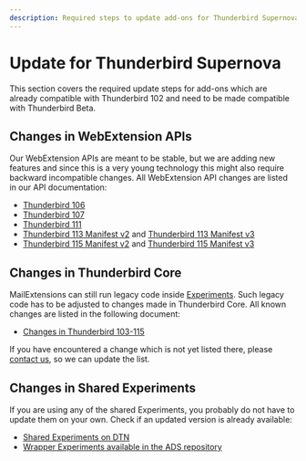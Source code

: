 ```yaml
---
description: Required steps to update add-ons for Thunderbird Supernova 115.
---
```


# Update for Thunderbird Supernova

This section covers the required update steps for add-ons which are already compatible with Thunderbird 102 and need to be made compatible with Thunderbird Beta.

## Changes in WebExtension APIs

Our WebExtension APIs are meant to be stable, but we are adding new features and since this is a very young technology this might also require backward incompatible changes. All WebExtension API changes are listed in our API documentation:

* [Thunderbird 106](https://webextension-api.thunderbird.net/en/latest/changes/beta106.html)
* [Thunderbird 107](https://webextension-api.thunderbird.net/en/latest/changes/beta107.html)
* [Thunderbird 111](https://webextension-api.thunderbird.net/en/latest/changes/beta111.html)
* [Thunderbird 113 Manifest v2](https://webextension-api.thunderbird.net/en/latest/changes/beta113.html) and [Thunderbird 113 Manifest v3](https://webextension-api.thunderbird.net/en/latest-mv3/changes/beta113.html)
* [Thunderbird 115 Manifest v2](https://webextension-api.thunderbird.net/en/latest/changes/beta115.html) and [Thunderbird 115 Manifest v3](https://webextension-api.thunderbird.net/en/latest-mv3/changes/beta115.html)

## Changes in Thunderbird Core

MailExtensions can still run legacy code inside [Experiments](../../mailextensions/#experiment-apis). Such legacy code has to be adjusted to changes made in Thunderbird Core. All known changes are listed in the following document:

* [Changes in Thunderbird 103-115](adapt-to-changes-in-thunderbird-103-115.md)

If you have encountered a change which is not yet listed there, please [contact us](../../community.md), so we can update the list.



## Changes in Shared Experiments

If you are using any of the shared Experiments, you probably do not have to update them on your own. Check if an updated version is already available:

* [Shared Experiments on DTN](../../mailextensions/#sharing-experiment-apis)
* [Wrapper Experiments available in the ADS repository](https://github.com/thunderbird/addon-developer-support/tree/master/wrapper-apis)
